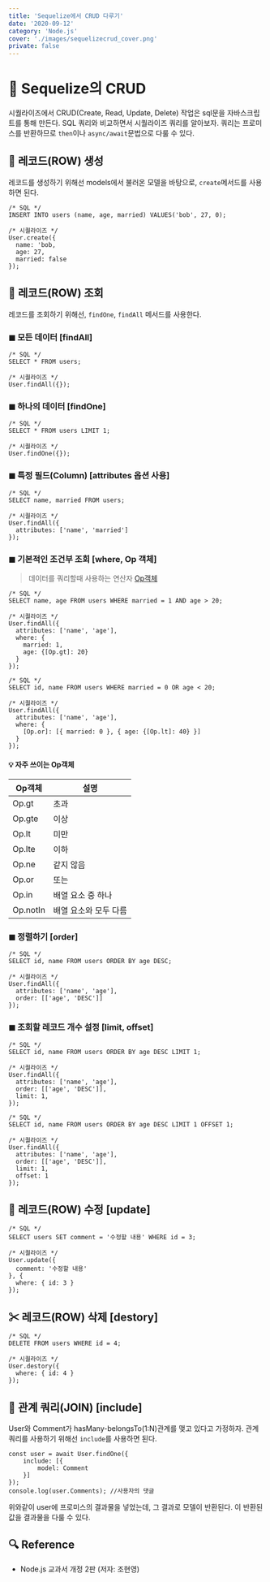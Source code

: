 ```yaml
---
title: 'Sequelize에서 CRUD 다루기'
date: '2020-09-12'
category: 'Node.js'
cover: './images/sequelizecrud_cover.png'
private: false
---
```


# 🍪 Sequelize의 CRUD

시퀄라이즈에서 CRUD(Create, Read, Update, Delete) 작업은 sql문을 자바스크립트를 통해 만든다. SQL 쿼리와 비교하면서 시퀄라이즈 쿼리를 알아보자. 쿼리는 프로미스를 반환하므로 `then`이나 `async/await`문법으로 다룰 수 있다.

## 🦠 레코드(ROW) 생성

레코드를 생성하기 위해선 models에서 불러온 모델을 바탕으로, `create`메서드를 사용하면 된다.

```
/* SQL */
INSERT INTO users (name, age, married) VALUES('bob', 27, 0);

/* 시퀄라이즈 */
User.create({
  name: 'bob,
  age: 27,
  married: false
});
```

## 🔎 레코드(ROW) 조회

레코드를 조회하기 위해선, `findOne`, `findAll` 메서드를 사용한다.

### ◼ 모든 데이터 [findAll]

```
/* SQL */
SELECT * FROM users;

/* 시퀄라이즈 */
User.findAll({});
```

### ◼ 하나의 데이터 [findOne]

```
/* SQL */
SELECT * FROM users LIMIT 1;

/* 시퀄라이즈 */
User.findOne({});
```

### ◼ 특정 필드(Column) [attributes 옵션 사용]

```
/* SQL */
SELECT name, married FROM users;

/* 시퀄라이즈 */
User.findAll({
  attributes: ['name', 'married']
});
```

### ◼ 기본적인 조건부 조회 [where, Op 객체]

> 데이터를 쿼리할때 사용하는 연산자 [Op객체](https://sequelize.org/master/variable/index.html#static-variable-Op)

```
/* SQL */
SELECT name, age FROM users WHERE married = 1 AND age > 20;

/* 시퀄라이즈 */
User.findAll({
  attributes: ['name', 'age'],
  where: {
    married: 1,
    age: {[Op.gt]: 20}
  }
});
```

```
/* SQL */
SELECT id, name FROM users WHERE married = 0 OR age < 20;

/* 시퀄라이즈 */
User.findAll({
  attributes: ['name', 'age'],
  where: {
    [Op.or]: [{ married: 0 }, { age: {[Op.lt]: 40} }]
  }
});
```

#### 💡 자주 쓰이는 Op객체

| Op객체   | 설명                  |
| -------- | --------------------- |
| Op.gt    | 초과                  |
| Op.gte   | 이상                  |
| Op.lt    | 미만                  |
| Op.lte   | 이하                  |
| Op.ne    | 같지 않음             |
| Op.or    | 또는                  |
| Op.in    | 배열 요소 중 하나     |
| Op.notIn | 배열 요소와 모두 다름 |

### ◼ 정렬하기 [order]

```
/* SQL */
SELECT id, name FROM users ORDER BY age DESC;

/* 시퀄라이즈 */
User.findAll({
  attributes: ['name', 'age'],
  order: [['age', 'DESC']]
});
```

### ◼ 조회할 레코드 개수 설정 [limit, offset]

```
/* SQL */
SELECT id, name FROM users ORDER BY age DESC LIMIT 1;

/* 시퀄라이즈 */
User.findAll({
  attributes: ['name', 'age'],
  order: [['age', 'DESC']],
  limit: 1,
});
```

```
/* SQL */
SELECT id, name FROM users ORDER BY age DESC LIMIT 1 OFFSET 1;

/* 시퀄라이즈 */
User.findAll({
  attributes: ['name', 'age'],
  order: [['age', 'DESC']],
  limit: 1,
  offset: 1
});
```

## 🔧 레코드(ROW) 수정 [update]

```
/* SQL */
SELECT users SET comment = '수정할 내용' WHERE id = 3;

/* 시퀄라이즈 */
User.update({
  comment: '수정할 내용'
}, {
  where: { id: 3 }
});
```

## ✂ 레코드(ROW) 삭제 [destory]

```
/* SQL */
DELETE FROM users WHERE id = 4;

/* 시퀄라이즈 */
User.destory({
  where: { id: 4 }
});
```

## 👯 관계 쿼리(JOIN) [include]

User와 Comment가 hasMany-belongsTo(1:N)관계를 맺고 있다고 가정하자. 관계 쿼리를 사용하기 위해선 `include`를 사용하면 된다.

```
const user = await User.findOne({
    include: [{
        model: Comment
    }]
});
console.log(user.Comments); //사용자의 댓글
```

위와같이 user에 프로미스의 결과물을 넣었는데, 그 결과로 모델이 반환된다. 이 반환된 값을 결과물을 다룰 수 있다.

## 🔍 Reference

- Node.js 교과서 개정 2판 (저자: 조현영)
